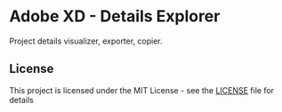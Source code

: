 # Adobe XD - Details Explorer

Project details visualizer, exporter, copier.

## License

This project is licensed under the MIT License - see the [LICENSE](LICENSE) file for details
